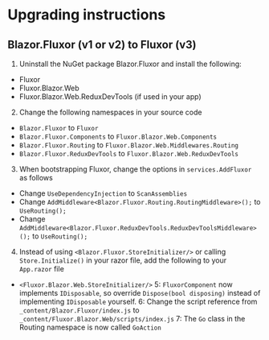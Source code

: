 # Upgrading instructions

## Blazor.Fluxor (v1 or v2) to Fluxor (v3)
1. Uninstall the NuGet package Blazor.Fluxor and install the following:
  * Fluxor
  * Fluxor.Blazor.Web
  * Fluxor.Blazor.Web.ReduxDevTools (if used in your app)
2. Change the following namespaces in your source code
  * `Blazor.Fluxor` to `Fluxor`
  * `Blazor.Fluxor.Components` to `Fluxor.Blazor.Web.Components`
  * `Blazor.Fluxor.Routing` to `Fluxor.Blazor.Web.Middlewares.Routing`
  * `Blazor.Fluxor.ReduxDevTools` to `Fluxor.Blazor.Web.ReduxDevTools`
3. When bootstrapping Fluxor, change the options in `services.AddFluxor` as follows
  * Change `UseDependencyInjection` to `ScanAssemblies`
  * Change `AddMiddleware<Blazor.Fluxor.Routing.RoutingMiddleware>();` to `UseRouting();`
  * Change `AddMiddleware<Blazor.Fluxor.ReduxDevTools.ReduxDevToolsMiddleware>();` to `UseRouting();`
4. Instead of using `<Blazor.Fluxor.StoreInitializer/>` or calling `Store.Initialize()` in your razor file, add the following to your `App.razor` file
  * `<Fluxor.Blazor.Web.StoreInitializer/>`
5: `FluxorComponent` now implements `IDisposable`, so override `Dispose(bool disposing)` instead of implementing `IDisposable` yourself.
6: Change the script reference from `_content/Blazor.Fluxor/index.js` to `_content/Fluxor.Blazor.Web/scripts/index.js`
7: The `Go` class in the Routing namespace is now called `GoAction`

